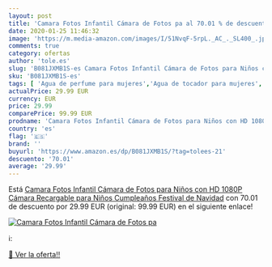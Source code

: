 ```yaml
---
layout: post
title: 'Camara Fotos Infantil Cámara de Fotos pa al 70.01 % de descuento'
date: 2020-01-25 11:46:32
image: 'https://m.media-amazon.com/images/I/51NvqF-5rpL._AC_._SL400_.jpg'
comments: true
category: ofertas
author: 'tole.es'
slug: 'B081JXMB1S-es Camara Fotos Infantil Cámara de Fotos para Niños con HD...'
sku: 'B081JXMB1S-es'
tags: [ 'Agua de perfume para mujeres','Agua de tocador para mujeres','Almacenaje de adornos festivos','Almacenamiento y organización','Belleza','Fragancias para mujeres','Hogar y cocina','Instrumentos de percusión para niños','Instrumentos musicales para niños','Juguetes','Juguetes electrónicos','Juguetes y juegos','Perfumes y fragancias','Productos para el cuidado de la piel','Sets y juegos para el cuidado de la piel','Videojuegos para niños','navidad', ]
actualPrice: 29.99 EUR
currency: EUR
price: 29.99
comparePrice: 99.99 EUR
prodname: 'Camara Fotos Infantil Cámara de Fotos para Niños con HD 1080P Cámara Recargable para Niños Cumpleaños Festival de Navidad'
country: 'es'
flag: '🇪🇸'
brand: ''
buyurl: 'https://www.amazon.es/dp/B081JXMB1S/?tag=tolees-21'
descuento: '70.01'
average: '29.99'
---
```


Está [Camara Fotos Infantil Cámara de Fotos para Niños con HD 1080P Cámara Recargable para Niños Cumpleaños Festival de Navidad](https://www.amazon.es/dp/B081JXMB1S/?tag=tolees-21) con 70.01 de descuento por 29.99 EUR (original: 99.99 EUR) en el siguiente enlace!

[![Camara Fotos Infantil Cámara de Fotos pa](https://m.media-amazon.com/images/I/51NvqF-5rpL._AC_._SL400_.jpg)](https://www.amazon.es/dp/B081JXMB1S/?tag=tolees-21)

ℹ️:


[🛒 Ver la oferta!!](https://www.amazon.es/dp/B081JXMB1S/?tag=tolees-21)
